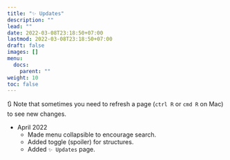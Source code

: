 ```yaml
---
title: "✨ Updates"
description: ""
lead: ""
date: 2022-03-08T23:18:50+07:00
lastmod: 2022-03-08T23:18:50+07:00
draft: false
images: []
menu:
  docs:
    parent: ""
weight: 10
toc: false
---
```


🔃 Note that sometimes you need to refresh a page (`ctrl R` or `cmd R` on Mac) to see new changes.

- April 2022
  - Made menu collapsible to encourage search.
  - Added toggle (spoiler) for structures.
  - Added `✨ Updates` page.
